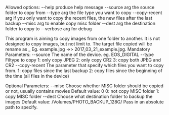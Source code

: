 Allowed options:
  --help                produce help message
  --source arg          the source folder to copy from
  --type arg            the file type you want to copy
  --copy-recent arg     if you only want to copy the recent files, the new 
                        files after the last backup
  --misc arg            to enable copy misc folder
  --dest arg            the destination folder to copy to
  --verbose arg         for debug

This program is aiming to copy images from one folder to another.
It is not designed to copy images, but not limit to.
The target file copied will be rename as <Creation Date>_<Original Filename>
Eg. example.jpg  ->>   2017_03_21_example.jpg.
Mandatory Parameters: 
--source 
	The name of the device. eg. EOS_DIGITAL
--type
	Filtype to copy
		 1: only copy JPEG
		 2: only copy CR2
		 3: copy both JPEG and CR2
--copy-recent
	The parameter that specify which files you want to copy from.
		 1: copy files since the last backup
		 2: copy files since the beginning of the time (all files in the device)

Optional Parameters: 
--misc
	Choose whether MISC folder should be copied or not, usually contains movies
		 Default value: 0
		 0: not copy MISC folder
		 1: copy MISC folder
--dest
	Choose what destination folder to backup the images
		 Default value: /Volumes/PHOTO_BACKUP_128G/
		 Pass in an absolute path to specify.

